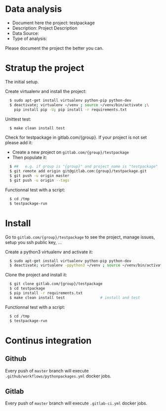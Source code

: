 # Data analysis
- Document here the project: testpackage
- Description: Project Description
- Data Source:
- Type of analysis:

Please document the project the better you can.

# Stratup the project

The initial setup.

Create virtualenv and install the project:
```bash
  $ sudo apt-get install virtualenv python-pip python-dev
  $ deactivate; virtualenv ~/venv ; source ~/venv/bin/activate ;\
    pip install pip -U; pip install -r requirements.txt
```

Unittest test:
```bash
  $ make clean install test
```

Check for testpackage in gitlab.com/{group}.
If your project is not set please add it:

- Create a new project on `gitlab.com/{group}/testpackage`
- Then populate it:

```bash
  $ ##   e.g. if group is "{group}" and project_name is "testpackage"
  $ git remote add origin git@gitlab.com:{group}/testpackage.git
  $ git push -u origin master
  $ git push -u origin --tags
```

Functionnal test with a script:
```bash
  $ cd /tmp
  $ testpackage-run
```
# Install
Go to `gitlab.com/{group}/testpackage` to see the project, manage issues,
setup you ssh public key, ...

Create a python3 virtualenv and activate it:
```bash
  $ sudo apt-get install virtualenv python-pip python-dev
  $ deactivate; virtualenv -ppython3 ~/venv ; source ~/venv/bin/activate
```

Clone the project and install it:
```bash
  $ git clone gitlab.com/{group}/testpackage
  $ cd testpackage
  $ pip install -r requirements.txt
  $ make clean install test                # install and test
```
Functionnal test with a script:
```bash
  $ cd /tmp
  $ testpackage-run
``` 

# Continus integration
## Github 
Every push of `master` branch will execute `.github/workflows/pythonpackages.yml` docker jobs.
## Gitlab
Every push of `master` branch will execute `.gitlab-ci.yml` docker jobs.
